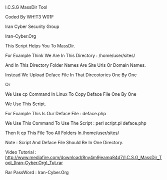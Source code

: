 I.C.S.G MassDir Tool

Coded By WH!T3 W01F

Iran Cyber Security Group

Iran-Cyber.Org

This Script Helps You To MassDir.

For Example Think We Are In This Directory : /home/user/sites/

And In This Directory Folder Names Are Site Urls Or Domain Names.

Instead We Upload Deface File In That Direcotories One By One 

Or

We Use cp Command In Linux To Copy Deface File One By One

We Use This Script.

For Example This Is Our Deface File : deface.php

We Use This Command To Use The Script : perl script.pl deface.php

Then It cp This File Too All Folders In /home/user/sites/ 

Note : Script And Deface File Should Be In One Directory.

Video Tutorial : http://www.mediafire.com/download/8ny4m9jeamq84d7/I.C.S.G_MassDir_Tool_(Iran-Cyber.Org)_Tut.rar

Rar PassWord : Iran-Cyber.Org

